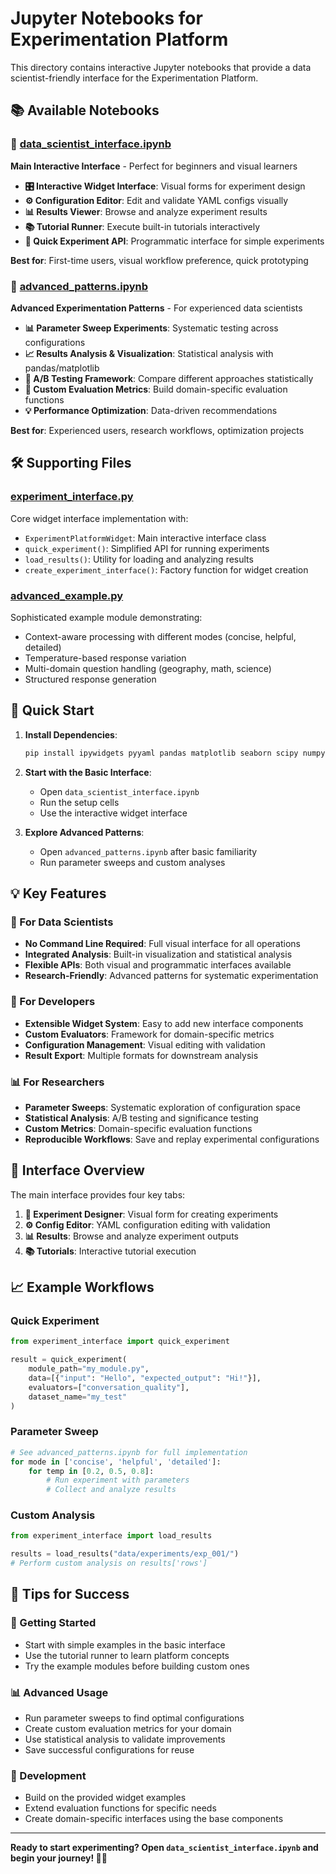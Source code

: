 # Jupyter Notebooks for Experimentation Platform

This directory contains interactive Jupyter notebooks that provide a data scientist-friendly interface for the Experimentation Platform.

## 📚 Available Notebooks

### 🚀 [data_scientist_interface.ipynb](data_scientist_interface.ipynb)
**Main Interactive Interface** - Perfect for beginners and visual learners

- **🎛️ Interactive Widget Interface**: Visual forms for experiment design
- **⚙️ Configuration Editor**: Edit and validate YAML configs visually  
- **📊 Results Viewer**: Browse and analyze experiment results
- **📚 Tutorial Runner**: Execute built-in tutorials interactively
- **🔧 Quick Experiment API**: Programmatic interface for simple experiments

**Best for**: First-time users, visual workflow preference, quick prototyping

### 🔬 [advanced_patterns.ipynb](advanced_patterns.ipynb)  
**Advanced Experimentation Patterns** - For experienced data scientists

- **📊 Parameter Sweep Experiments**: Systematic testing across configurations
- **📈 Results Analysis & Visualization**: Statistical analysis with pandas/matplotlib
- **🎯 A/B Testing Framework**: Compare different approaches statistically
- **🔧 Custom Evaluation Metrics**: Build domain-specific evaluation functions
- **💡 Performance Optimization**: Data-driven recommendations

**Best for**: Experienced users, research workflows, optimization projects

## 🛠️ Supporting Files

### [experiment_interface.py](experiment_interface.py)
Core widget interface implementation with:
- `ExperimentPlatformWidget`: Main interactive interface class
- `quick_experiment()`: Simplified API for running experiments
- `load_results()`: Utility for loading and analyzing results
- `create_experiment_interface()`: Factory function for widget creation

### [advanced_example.py](advanced_example.py)
Sophisticated example module demonstrating:
- Context-aware processing with different modes (concise, helpful, detailed)
- Temperature-based response variation
- Multi-domain question handling (geography, math, science)
- Structured response generation

## 🚀 Quick Start

1. **Install Dependencies**:
   ```bash
   pip install ipywidgets pyyaml pandas matplotlib seaborn scipy numpy
   ```

2. **Start with the Basic Interface**:
   - Open `data_scientist_interface.ipynb`
   - Run the setup cells
   - Use the interactive widget interface

3. **Explore Advanced Patterns**:
   - Open `advanced_patterns.ipynb` after basic familiarity
   - Run parameter sweeps and custom analyses

## 💡 Key Features

### 🎯 For Data Scientists
- **No Command Line Required**: Full visual interface for all operations
- **Integrated Analysis**: Built-in visualization and statistical analysis
- **Flexible APIs**: Both visual and programmatic interfaces available
- **Research-Friendly**: Advanced patterns for systematic experimentation

### 🔧 For Developers  
- **Extensible Widget System**: Easy to add new interface components
- **Custom Evaluators**: Framework for domain-specific metrics
- **Configuration Management**: Visual editing with validation
- **Result Export**: Multiple formats for downstream analysis

### 📊 For Researchers
- **Parameter Sweeps**: Systematic exploration of configuration space
- **Statistical Analysis**: A/B testing and significance testing
- **Custom Metrics**: Domain-specific evaluation functions
- **Reproducible Workflows**: Save and replay experimental configurations

## 🎨 Interface Overview

The main interface provides four key tabs:

1. **🚀 Experiment Designer**: Visual form for creating experiments
2. **⚙️ Config Editor**: YAML configuration editing with validation
3. **📊 Results**: Browse and analyze experiment outputs  
4. **📚 Tutorials**: Interactive tutorial execution

## 📈 Example Workflows

### Quick Experiment
```python
from experiment_interface import quick_experiment

result = quick_experiment(
    module_path="my_module.py",
    data=[{"input": "Hello", "expected_output": "Hi!"}],
    evaluators=["conversation_quality"],
    dataset_name="my_test"
)
```

### Parameter Sweep
```python
# See advanced_patterns.ipynb for full implementation
for mode in ['concise', 'helpful', 'detailed']:
    for temp in [0.2, 0.5, 0.8]:
        # Run experiment with parameters
        # Collect and analyze results
```

### Custom Analysis
```python
from experiment_interface import load_results

results = load_results("data/experiments/exp_001/")
# Perform custom analysis on results['rows']
```

## 🎯 Tips for Success

### 🚀 Getting Started
- Start with simple examples in the basic interface
- Use the tutorial runner to learn platform concepts
- Try the example modules before building custom ones

### 📊 Advanced Usage
- Run parameter sweeps to find optimal configurations
- Create custom evaluation metrics for your domain
- Use statistical analysis to validate improvements
- Save successful configurations for reuse

### 🔧 Development
- Build on the provided widget examples
- Extend evaluation functions for specific needs
- Create domain-specific interfaces using the base components

---

**Ready to start experimenting? Open `data_scientist_interface.ipynb` and begin your journey! 🧪✨**